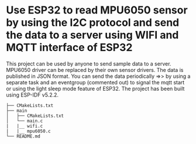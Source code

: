 # Use ESP32 to read MPU6050 sensor by using the I2C protocol and send the data to a server using WIFI and MQTT interface of ESP32
This project can be used by anyone to send sample data to a server. MPU6050 driver can be replaced by their own sensor drivers. The data is published in JSON format. 
You can send the data periodically =>>  by using a separate task and an eventgroup (commented out) to signal the mqtt start or using the light sleep mode feature of ESP32. The project has been built using ESP-IDF v5.2.2.

```
├── CMakeLists.txt
├── main
│   ├── CMakeLists.txt
│   └── main.c
|   |__ wifi.c
|   |__ mpu6050.c
└── README.md       
```

